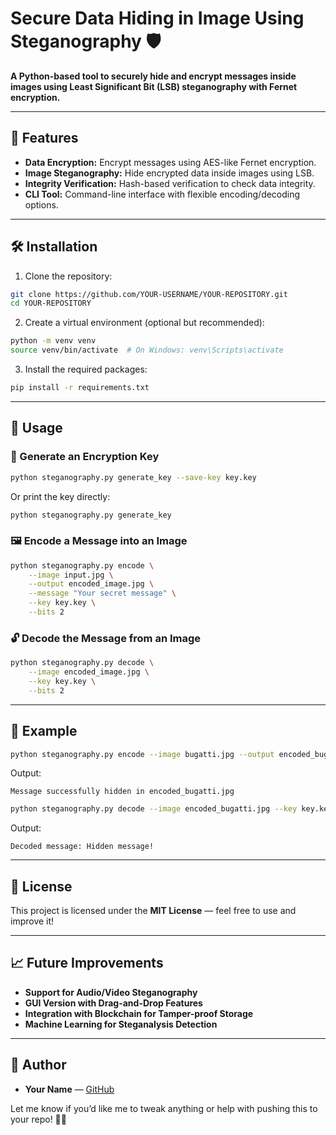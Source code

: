 # Secure Data Hiding in Image Using Steganography 🛡️

**A Python-based tool to securely hide and encrypt messages inside images using Least Significant Bit (LSB) steganography with Fernet encryption.**

---

## 🚀 Features
- **Data Encryption:** Encrypt messages using AES-like Fernet encryption.
- **Image Steganography:** Hide encrypted data inside images using LSB.
- **Integrity Verification:** Hash-based verification to check data integrity.
- **CLI Tool:** Command-line interface with flexible encoding/decoding options.

---

## 🛠️ Installation
1. Clone the repository:
```bash
git clone https://github.com/YOUR-USERNAME/YOUR-REPOSITORY.git
cd YOUR-REPOSITORY
```

2. Create a virtual environment (optional but recommended):
```bash
python -m venv venv
source venv/bin/activate  # On Windows: venv\Scripts\activate
```

3. Install the required packages:
```bash
pip install -r requirements.txt
```

---

## 🧩 Usage

### 🔑 Generate an Encryption Key
```bash
python steganography.py generate_key --save-key key.key
```
Or print the key directly:
```bash
python steganography.py generate_key
```

### 🖼️ Encode a Message into an Image
```bash
python steganography.py encode \
    --image input.jpg \
    --output encoded_image.jpg \
    --message "Your secret message" \
    --key key.key \
    --bits 2
```

### 🔓 Decode the Message from an Image
```bash
python steganography.py decode \
    --image encoded_image.jpg \
    --key key.key \
    --bits 2
```

---

## 📂 Example
```bash
python steganography.py encode --image bugatti.jpg --output encoded_bugatti.jpg --message "Hidden message!" --key key.key --bits 1
```
Output:
```
Message successfully hidden in encoded_bugatti.jpg
```

```bash
python steganography.py decode --image encoded_bugatti.jpg --key key.key --bits 1
```
Output:
```
Decoded message: Hidden message!
```

---

## 📜 License
This project is licensed under the **MIT License** — feel free to use and improve it!

---

## 📈 Future Improvements
- **Support for Audio/Video Steganography**
- **GUI Version with Drag-and-Drop Features**
- **Integration with Blockchain for Tamper-proof Storage**
- **Machine Learning for Steganalysis Detection**

---

## 👤 Author
- **Your Name** — [GitHub](https://github.com/YOUR-USERNAME)

Let me know if you’d like me to tweak anything or help with pushing this to your repo! 🚀✨

